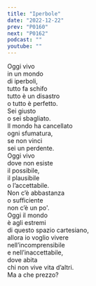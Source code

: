 ```yaml
---
title: "Iperbole"
date: "2022-12-22"
prev: "P0160"
next: "P0162"
podcast: ""
youtube: ""
---
```


Oggi vivo   
in un mondo   
di iperboli,  
tutto fa schifo  
tutto è un disastro   
o tutto è perfetto.  
Sei giusto  
o sei sbagliato.  
Il mondo ha cancellato  
ogni sfumatura,  
se non vinci  
sei un perdente.  
Oggi vivo  
dove non esiste  
il possibile,  
il plausibile  
o l’accettabile.  
Non c’è abbastanza  
o sufficiente  
non c’è un po'.  
Oggi il mondo   
è agli estremi  
di questo spazio cartesiano,  
allora io voglio vivere  
nell’incomprensibile  
e nell’inaccettabile,  
dove abita  
chi non vive vita d’altri.  
Ma a che prezzo?
